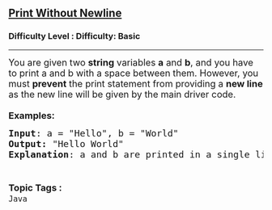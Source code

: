 <h2><a href="https://www.geeksforgeeks.org/problems/print-without-newline-1605265372/1?page=2&category=Java&status=unsolved&sortBy=submissions">Print Without Newline</a></h2><h3>Difficulty Level : Difficulty: Basic</h3><hr><div class="problems_problem_content__Xm_eO"><p><span style="font-size: 18px;">You are given two <strong>string</strong> variables <strong>a</strong> and <strong>b</strong>, and you have to print a and b with a space between them. However, you must <strong>prevent</strong> the print statement from providing a <strong>new line</strong> as the new line will be given by the main driver code.<br><br><strong>Examples:</strong></span></p>
<pre><span style="font-size: 18px;"><strong>Input</strong>: a = "Hello", b = "World"
<strong>Output:</strong> "Hello World"
<strong>Explanation</strong>: a and b are printed in a single line and a space separates them.The new line is provided by the driver code.</span></pre></div><br><p><span style=font-size:18px><strong>Topic Tags : </strong><br><code>Java</code>&nbsp;